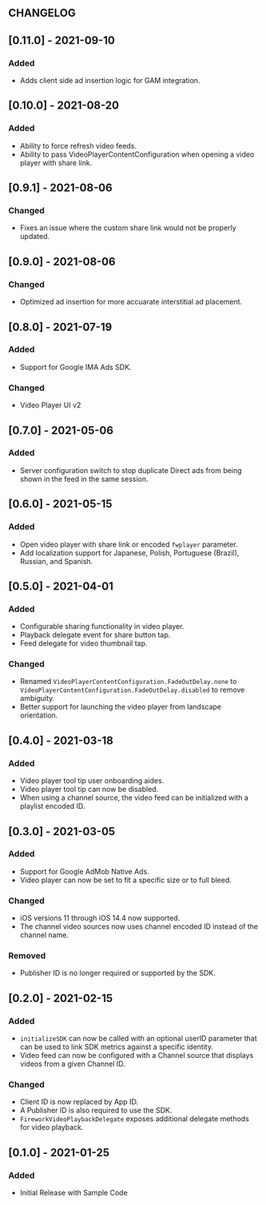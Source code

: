 ## CHANGELOG

## [0.11.0] - 2021-09-10

### Added

- Adds client side ad insertion logic for GAM integration.

## [0.10.0] - 2021-08-20

### Added

- Ability to force refresh video feeds.
- Ability to pass VideoPlayerContentConfiguration when opening a video player with share link.

## [0.9.1] - 2021-08-06

### Changed

- Fixes an issue where the custom share link would not be properly updated.

## [0.9.0] - 2021-08-06

### Changed

- Optimized ad insertion for more accuarate interstitial ad placement.

## [0.8.0] - 2021-07-19

### Added

- Support for Google IMA Ads SDK.

### Changed

- Video Player UI v2

## [0.7.0] - 2021-05-06

### Added

- Server configuration switch to stop duplicate Direct ads from being shown in the feed in the same session.

## [0.6.0] - 2021-05-15

### Added

- Open video player with share link or encoded `fwplayer` parameter.
- Add localization support for Japanese, Polish, Portuguese (Brazil), Russian, and Spanish.

## [0.5.0] - 2021-04-01

### Added

- Configurable sharing functionality in video player.
- Playback delegate event for share button tap.
- Feed delegate for video thumbnail tap.

### Changed

- Renamed `VideoPlayerContentConfiguration.FadeOutDelay.none` to `VideoPlayerContentConfiguration.FadeOutDelay.disabled` to remove ambiguity.
- Better support for launching the video player from landscape orientation. 

## [0.4.0] - 2021-03-18

### Added

- Video player tool tip user onboarding aides.
- Video player tool tip can now be disabled.
- When using a channel source, the video feed can be initialized with a playlist encoded ID.

## [0.3.0] - 2021-03-05

### Added
- Support for Google AdMob Native Ads.
- Video player can now be set to fit a specific size or to full bleed.

### Changed
- iOS versions 11 through iOS 14.4 now supported.
- The channel video sources now uses channel encoded ID instead of the channel name.

### Removed
- Publisher ID is no longer required or supported by the SDK.

## [0.2.0] - 2021-02-15

### Added
- `initializeSDK` can now be called with an optional userID parameter that can be used to link SDK metrics against a specific identity.
- Video feed can now be configured with a Channel source that displays videos from a given Channel ID.

### Changed
- Client ID is now replaced by App ID. 
- A Publisher ID is also required to use the SDK.
- `FireworkVideoPlaybackDelegate` exposes additional delegate methods for video playback.

## [0.1.0] - 2021-01-25

### Added
- Initial Release with Sample Code
